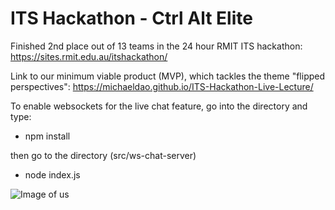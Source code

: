 # ITS Hackathon - Ctrl Alt Elite
Finished 2nd place out of 13 teams in the 24 hour RMIT ITS hackathon: https://sites.rmit.edu.au/itshackathon/ 

Link to our minimum viable product (MVP), which tackles the theme "flipped perspectives":  https://michaeldao.github.io/ITS-Hackathon-Live-Lecture/

To enable websockets for the live chat feature, go into the directory and type:
- npm install

then go to the directory (src/ws-chat-server)
- node index.js

![Image of us](https://github.com/MichaelDao/Live-Lecture/blob/master/weWon.jpg)

